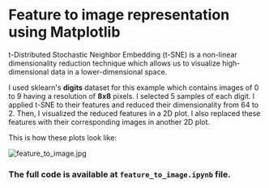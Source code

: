# Feature to image representation using Matplotlib

t-Distributed Stochastic Neighbor Embedding (t-SNE) is a non-linear dimensionality reduction technique which allows us to visualize high-dimensional data in a lower-dimensional space.

I used sklearn's __digits__ dataset for this example which contains images of 0 to 9 having a resolution of __8x8__ pixels. I selected 5 samples of each digit. I applied t-SNE to their features and reduced their dimensionality from 64 to 2. Then, I visualized the reduced features in a 2D plot. I also replaced these features with their corresponding images in another 2D plot.

This is how these plots look like:

![feature_to_image.jpg](https://github.com/randomaccess2023/MG2023/blob/main/Video%2064/feature_to_image.jpg "feature_to_image.jpg")

### The full code is available at `feature_to_image.ipynb` file.
